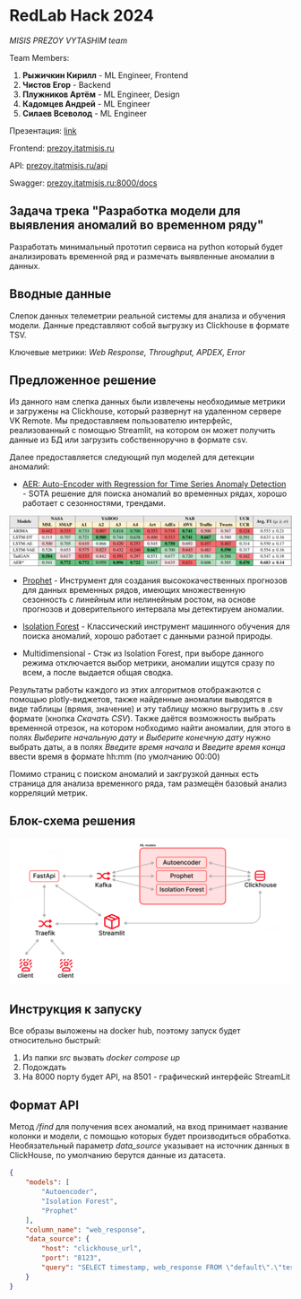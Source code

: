 # RedLab Hack 2024

*MISIS PREZOY VYTASHIM team*

Team Members:
1) **Рыжичкин Кирилл** - ML Engineer, Frontend
2) **Чистов Егор** - Backend
3) **Плужников Артём** - ML Engineer, Design
4) **Кадомцев Андрей** - ML Engineer
5) **Силаев Всеволод** - ML Engineer

Презентация: [link](https://drive.google.com/)

Frontend: [prezoy.itatmisis.ru](https://prezoy.itatmisis.ru/)

API: 
[prezoy.itatmisis.ru/api](https://prezoy.itatmisis.ru/api/)

Swagger:
[prezoy.itatmisis.ru:8000/docs](http://prezoy.itatmisis.ru:8000/docs)

## Задача трека "Разработка модели для выявления аномалий во временном ряду"

Разработать минимальный прототип сервиса на python который будет анализировать временной ряд и размечать выявленные аномалии в данных. 

## Вводные данные

Cлепок данных телеметрии реальной системы для анализа и обучения модели. Данные представляют собой выгрузку из Clickhouse в формате TSV. 

Ключевые метрики: *Web Response, Throughput, APDEX, Error*

## Предложенное решение

Из данного нам слепка данных были извлечены необходимые метрики и загружены на Clickhouse, который развернут на удаленном сервере VK Remote. Мы предоставляем пользователю интерфейс, реализованный с помощью Streamlit, на котором он может получить данные из БД или загрузить собственноручно в формате csv. 

Далее предоставляется следующий пул моделей для детекции аномалий: 

- [AER: Auto-Encoder with Regression for Time Series Anomaly Detection](https://arxiv.org/pdf/2212.13558) - SOTA решение для поиска аномалий во временных рядах, хорошо работает с сезонностями, трендами.

![aer_vs_all](aer_vs_all.png)

- [Prophet](https://github.com/facebook/prophet) - Инструмент для создания высококачественных прогнозов для данных временных рядов, имеющих множественную сезонность с линейным или нелинейным ростом, на основе прогнозов и доверительного интервала мы детектируем аномалии.

- [Isolation Forest](https://en.wikipedia.org/wiki/Isolation_forest) - Классический инструмент машинного обучения для поиска аномалий, хорошо работает с данными разной природы.

- Multidimensional - Стэк из Isolation Forest, при выборе данного режима отключается выбор метрики, аномалии ищутся сразу по всем, а после выдается общая сводка.

Результаты работы каждого из этих алгоритмов отображаются с помощью plotly-виджетов, также найденные аномалии выводятся в виде таблицы (врямя, значение) и эту таблицу можно выгрузить в .csv формате (кнопка *Скачать CSV*).
Также даётся возможность выбрать временной отрезок, на котором нобходимо найти аномалии, для этого в полях *Выберите начальную дату* и *Выберите конечную дату* нужно выбрать даты, а в полях *Введите время начала* и *Введите время конца*
ввести время в формате hh:mm (по умолчанию 00:00)

Помимо страниц с поиском аномалий и закгрузкой данных есть страница для анализа временного ряда, там размещён базовый анализ корреляций метрик.

## Блок-схема решения

![scheme](scheme.png)

## Инструкция к запуску

Все образы выложены на docker hub, поэтому запуск будет относительно быстрый:
1. Из папки *src* вызвать *docker compose up*
2. Подождать
3. На 8000 порту будет API, на 8501 - графический интерфейс StreamLit

## Формат API

Метод */find* для получения всех аномалий, на вход принимает название колонки и модели, с помощью которых будет производиться обработка. Необязательный параметр *data_source* указывает на источник данных в ClickHouse, по умолчанию берутся данные из датасета.

```json
{
    "models": [
        "Autoencoder",
        "Isolation Forest",
        "Prophet"
    ],
    "column_name": "web_response",
    "data_source": {
        "host": "clickhouse_url",
        "port": "8123",
        "query": "SELECT timestamp, web_response FROM \"default\".\"test2\" ORDER BY timestamp ASC"
    }
}
```
